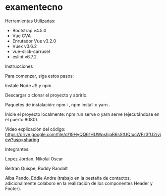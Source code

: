 # examentecno


Herramientas Utilizadas:

- Bootstrap v4.5.0
- Vue CVA
- Enrutador Vue v3.2.0
- Vuex v3.6.2
- vue-slick-carrusel
- eslint v6.7.2


Instrucciones

Para comenzar, siga estos pasos:

Instale Node JS y npm.

Descargar o clonar el proyecto y abrirlo.

Paquetes de instalación: npm i , npm install o yarn .

Inicie el proyecto localmente: npm run serve o yarn serve (ejecutándose en el puerto 8080).

Video explicación del código: https://drive.google.com/file/d/19HyQQ61HUWpshjaB6sStUQIucWFz3fU2/view?usp=sharing


Integrantes:

Lopez Jordan, Nikolai Oscar

Beltran Quispe, Ruddy Randolt

Alba Pando, Eddie Andre (trabajo en la pestaña de contactos, adicionalmente colaboro en la realización de los componentes Header y Footer).

